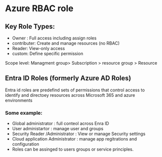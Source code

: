 # Azure RBAC role 

## Key Role Types:
 - Owner : Full access including assign roles
 - contributer: Create and manage resources (no RBAC)
 - Reader: View-only access
 - custom: Define specific permission

   
Scope level: Managment group> Subscription > resource group > Resource


## Entra ID Roles (formerly Azure AD Roles)
Entra id roles are predefind sets of permissions that control access to identify and directoey resources across Microsoft 365 and azure environments

### Some example:

-	Global administrator : full conteol across Enra ID 
-	User administartor : manage user and groups
-	Security Reader /Administrator : View or manage Security settings 
-	Cloud application Administrator : manage app regitrations and configuration
-	Roles can be assinged to users groups  or service principles.
